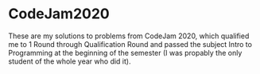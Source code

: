 # CodeJam2020
These are my solutions to problems from CodeJam 2020, which qualified me to 1 Round through Qualification Round and passed the subject Intro to Programming at the beginning of the semester (I was propably the only student of the whole year who did it).
